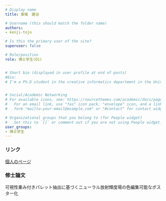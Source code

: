 ```yaml
---
# Display name
title: 東條　建治

# Username (this should match the folder name)
authors: 
- kenji-tojo

# Is this the primary user of the site?
superuser: false

# Role/position
role: 博士学生(D1)


# Short bio (displayed in user profile at end of posts)
#bio: 
# I'm a Ph.D student in the creative informatics department in the University of Tokyo


# Social/Academic Networking
# For available icons, see: https://sourcethemes.com/academic/docs/page-builder/#icons
#   For an email link, use "fas" icon pack, "envelope" icon, and a link in the
#   form "mailto:your-email@example.com" or "#contact" for contact widget.

# Organizational groups that you belong to (for People widget)
#   Set this to `[]` or comment out if you are not using People widget.
user_groups:
- 博士学生
---
```


### リンク
<a href="https://kenji-tojo.github.io/">個人のページ<a>

### 修士論文
可視性重み付きパレット抽出に基づくニューラル放射輝度場の色編集可能なポスター化
